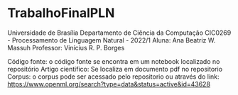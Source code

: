 # TrabalhoFinalPLN

Universidade de Brasília
Departamento de Ciência da Computação
CIC0269 - Processamento de Linguagem Natural - 2022/1
Aluna: Ana Beatriz W. Massuh
Professor: Vinícius R. P. Borges

Código fonte: o código fonte se encontra em um notebook localizado no repositório
Artigo cientifico: Se localiza em documento pdf no repositorio
Corpus: o corpus pode ser acessado pelo repositorio ou através do link: https://www.openml.org/search?type=data&status=active&id=43628
